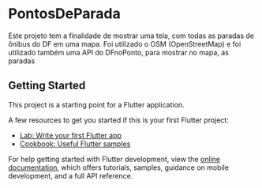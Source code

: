 # PontosDeParada

Este projeto tem a finalidade de mostrar uma tela, com todas as paradas de ônibus do DF em uma mapa.
Foi utilizado o OSM (OpenStreetMap) e foi utilizado também uma API do DFnoPonto, para mostrar no mapa, as paradas

## Getting Started

This project is a starting point for a Flutter application.

A few resources to get you started if this is your first Flutter project:

- [Lab: Write your first Flutter app](https://docs.flutter.dev/get-started/codelab)
- [Cookbook: Useful Flutter samples](https://docs.flutter.dev/cookbook)

For help getting started with Flutter development, view the
[online documentation](https://docs.flutter.dev/), which offers tutorials,
samples, guidance on mobile development, and a full API reference.
